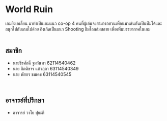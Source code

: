 # World Ruin
เกมยิงเอเลี่ยน มาทําเป็นเกมแนว co-op 4 คนที่ผู้เล่นจะสามารถชวนเพื่อนมาเล่นกันเป็นทีมได้และสนุกไปกับเกมไปด้วย ถึงเกิดเป็นแนว Shooting ธีมโลกล่มสลาย เพื่อเพิ่มบรรยากาศในเกม  
<br>

## สมาชิก
- นายธีรศักดิ์ จูมวันทา 62114540462
- นาย กิตติขจร แก้วกุลา 63114540349
- นาย พัสกร ชมเดช 63114540545  
<br>

## อาจารย์ที่ปรึกษา
- อาจารย์ วาโย ปุยะติ


